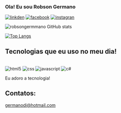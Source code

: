 ### Ola! Eu sou Robson Germano

[ ![ linkden ](https://img.shields.io/badge/LinkedIn-0077B5?style=for-the-badge&logo=linkedin&logoColor=white)](https://www.linkedin.com/in/robsongermano/)
[ ![facebook ](https://img.shields.io/badge/Facebook-1877F2?style=for-the-badge&logo=facebook&logoColor=white)](https://www.facebook.com/robson.germano.3/)
[ ![instagran ](https://img.shields.io/badge/Instagram-E4405F?style=for-the-badge&logo=instagram&logoColor=white)](https://www.instagram.com/robsondi/)

![robsongermmano GitHub stats](https://github-readme-stats.vercel.app/api?username=robsondi&show_icons=true&theme=merko)

[![Top Langs](https://github-readme-stats.vercel.app/api/top-langs/?username=robsondi&layout=compact)](https://github.com/robsngermano/github-readme-stats)

## Tecnologias que eu uso no meu dia!

<div style="display: inline_block"><br/>
<img align="center" alt="html5" src="https://img.shields.io/badge/HTML5-E34F26?style=for-the-badge&logo=html5&logoColor=white"/>
<img align="center" alt="css" src="https://img.shields.io/badge/CSS3-1572B6?style=for-the-badge&logo=css3&logoColor=white"/>
<img align="center" alt="javascript" src="https://img.shields.io/badge/JavaScript-323330?style=for-the-badge&logo=javascript&logoColor=F7DF1E"/>
<img align="center" alt="c#" src="https://img.shields.io/badge/C%23-239120?style=for-the-badge&logo=c-sharp&logoColor=white"/>
</div>


Eu adoro a tecnologia!

## Contatos:
germanodi@hotmail.com
